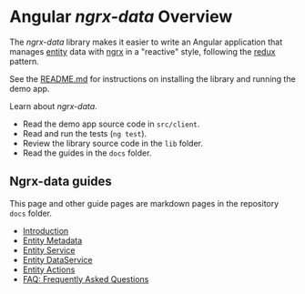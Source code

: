 # Angular _ngrx-data_ Overview

The _ngrx-data_ library makes it easier to write an Angular application that manages [entity](faq.md#entity) data with 
[ngrx](faq.md#ngrx) in a "reactive" style, following the [redux](faq.md#redux) pattern.

See the [README.md](../readme.md) for instructions on installing the library and running the demo app.

Learn about _ngrx-data_.

* Read the demo app source code in `src/client`.
* Read and run the tests (`ng test`).
* Review the library source code in the `lib` folder.
* Read the guides in the `docs` folder.

## Ngrx-data guides

This page and other guide pages are markdown pages in the repository `docs` folder.

* [Introduction](introduction.md) 
* [Entity Metadata](entity-metadata.md)
* [Entity Service](entity-service.md)
* [Entity DataService](entity-dataservice.md)
* [Entity Actions](entity-actions.md)
* [FAQ: Frequently Asked Questions](faq.md)

